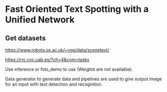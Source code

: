 # Fast Oriented Text Spotting with a Unified Network

## Get datasets
https://www.robots.ox.ac.uk/~vgg/data/scenetext/

https://rrc.cvc.uab.es/?ch=4&com=tasks

Use inference or fots_demo to use (Weights are not available).

Data generator to generate data and pipelines are used to give output image for an input with text detection and recognition.



